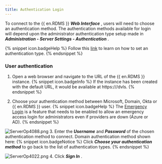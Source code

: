 ```yaml
---
title: Authentication Login
---
```

To connect to the {{ en.RDMS }} ***Web Interface*** , users will need to choose an authentication method. The authentication methods available for login will depend upon the administrator authentication type setup made in ***Administration - Server Settings - Authentication*** . 

{% snippet icon.badgeHelp %} 
Follow this [link](/server/web-interface/administration/configuration/server-settings/general/authentication/) to learn on how to set an authentication type. 
{% endsnippet %}
 
### User authentication 
1. Open a web browser and navigate to the URL of the {{ en.RDMS }} instance. 
{% snippet icon.badgeInfo %} 
If the instance has been created with the default URL, it would be available at https<area>://<ServerName>/dvls. 
{% endsnippet %}
 
2. Choose your authentication method between Microsoft, Domain, Okta or {{ en.RDMS }} user. 
{% snippet icon.badgeHelp %} 
The [Emergency Login](/kb/devolutions-server/how-to-articles/enable-emergency-login-code-authentication/pm) is a feature that needs to be enabled to allow an emergency access login for administrators even if providers are down (Azure or AD). 
{% endsnippet %}
 
![ServerOp4088.png](/img/en/server/ServerOp4088.png) 
3. Enter the ***Username*** and ***Password*** of the chosen authentication method to connect. Domain authentication method shown here: 
{% snippet icon.badgeNotice %} 
Click ***Choose your authentication method*** to go back to the list of authentication types. 
{% endsnippet %}
 
![ServerOp4022.png](/img/en/server/ServerOp4022.png) 
4. Click ***Sign In*** . 

